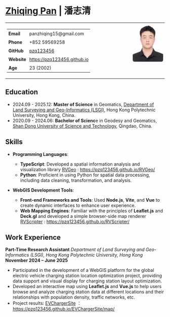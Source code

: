 # [Zhiqing Pan](https://pzq123456.github.io) | 潘志清

<table style="width: 100%; border-collapse: collapse; font-size: 14px;">
  <tr>
    <td style="vertical-align: top; width: 60%; padding: 5px;">
      <table style="width: 100%; border-collapse: collapse;">
        <tr>
          <td style="padding: 5px;"><strong>Email</strong></td>
          <td style="padding: 5px;">panzhiqing15@gmail.com</td>
        </tr>
        <tr>
          <td style="padding: 5px;"><strong>Phone</strong></td>
          <td style="padding: 5px;">+852 59569258</td>
        </tr>
        <tr>
          <td style="padding: 5px;"><strong>GitHub</strong></td>
          <td style="padding: 5px;"><a href="https://github.com/pzq123456">pzq123456</a></td>
        </tr>
        <tr>
          <td style="padding: 5px;"><strong>Website</strong></td>
          <td style="padding: 5px;"><a href="https://pzq123456.github.io">https://pzq123456.github.io</a></td>
        </tr>
        <tr>
          <td style="padding: 5px;"><strong>Age</strong></td>
          <td style="padding: 5px;">23 (2002)</td>
        </tr>
      </table>
    </td>
    <td style="vertical-align: top; text-align: right; padding: 5px;">
      <img src="../imgs/pzq.JPG" width="50%" height="50%" alt="avatar" style="border-radius: 5%;">
    </td>
  </tr>
</table>


## Education

- 2024.09 - 2025.12: **Master of Science** in Geomatics, [Department of Land Surveying and Geo-Informatics (LSGI)](https://www.polyu.edu.hk/lsgi/), Hong Kong Polytechnic University, Hong Kong, China.
- 2020.09 - 2024.06: **Bachelor of Scienc**e in Geodesy and Geomatics, [Shan Dong University of Science and Technology](https://en.sdust.edu.cn), Qingdao, China.

## Skills
- **Programming Languages**:
  - **TypeScript**: Developed a spatial information analysis and visualization library [RVGeo](https://pzq123456.github.io/RVGeo/) : https://pzq123456.github.io/RVGeo/
  - **Python**: Proficient in using Python for spatial data processing, including data cleaning, transformation, and analysis.

- **WebGIS Development Tools**:
  - **Front-end Frameworks and Tools**: Used **Node.js**, **Vite**, and **Vue** to create dynamic interfaces to enhance user experience.
  - **Web Mapping Engines**: Familiar with the principles of **Leaflet.js** and **Deck.gl** and developed a simple browser-side map renderer [RVScripter](https://pzq123456.github.io/RVScripter/) : https://pzq123456.github.io/RVScripter/


## Work Experience

**Part-Time Research Assistant**
*Department of Land Surveying and Geo-Informatics (LSGI), Hong Kong Polytechnic University, Hong Kong*
**November 2024 – June 2025**

- Participated in the development of a WebGIS platform for the global electric vehicle charging station location optimization project, providing data support and visual display for charging station layout optimization.
- Developed an interactive map using **Leaflet.js** and **Vue.js** to help users browse and analyze charging station data at different locations and their relationships with population density, traffic networks, etc.
- Project results: [EVChargerSite](https://pzq123456.github.io/EVChargerSite/map/) ： https://pzq123456.github.io/EVChargerSite/map/
